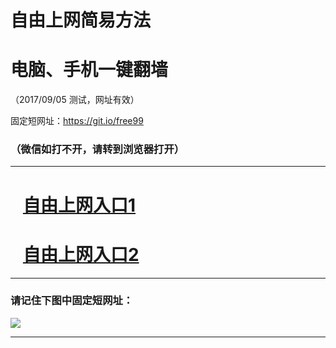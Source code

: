 ﻿# 自由上网简易方法

# 电脑、手机一键翻墙

（2017/09/05 测试，网址有效）

固定短网址：https://git.io/free99

### （微信如打不开，请转到浏览器打开）


***





# &nbsp;&nbsp; <a href="http://ft847622315.fwq-tz1001.xyz/fwqtz01.html?t=090500127039 " target="_blank">自由上网入口1</a>
# &nbsp;&nbsp; <a href="http://ft215515331.fwq-tz1002.xyz/fwqtz02.html?t=090500125236 " target="_blank">自由上网入口2</a>
***

### 请记住下图中固定短网址：

<img src="https://s3-us-west-2.amazonaws.com/fwq-1001/yjfq-20170905okok.png" /> 


***

